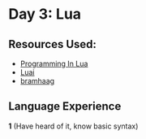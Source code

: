 # Day 3: Lua

## Resources Used:
* [Programming In Lua](https://www.lua.org/pil/1.html)
* [Luai](http://pgl.yoyo.org/luai/i/about)
* [bramhaag](https://i.imgur.com/2IHIMN3.png)

## Language Experience
**1** (Have heard of it, know basic syntax)

